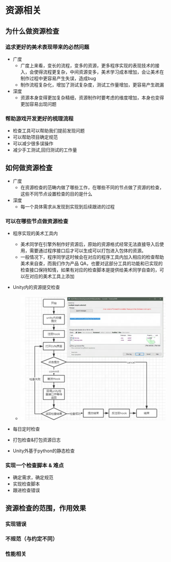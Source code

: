 # 资源相关

## 为什么做资源检查

### 追求更好的美术表现带来的必然问题

- 广度
  - 广度上来看，变长的流程，变多的资源，更多程序实现的表现技术的接入，会使得流程更复杂，中间资源变多，美术学习成本增加，会让美术在制作过程中更容易产生失误，造成bug
  - 制作流程复杂化，增加了测试复杂度，测试工作量增加，更容易产生疏漏
- 深度
  - 资源本身变得更加复杂精细，资源制作时要考虑的维度增加，本身也变得更加容易出现问题

### 帮助游戏开发更好的梳理流程

- 检查工具可以帮助我们提前发现问题
- 可以帮助项目确定规范
- 可以减少很多误操作
- 减少手工测试,回归测试的工作量

## 如何做资源检查

- 广度
  - 在资源检查的范畴内做了哪些工作，在哪些不同的节点做了资源的检查，这些不同节点设置检查的目的是什么
- 深度
  - 每一个具体需求从发现到实现到后续跟进的过程

### 可以在哪些节点做资源检查

- 程序实现的美术工具内
  - 美术同学在引擎外制作好资源后，原始的资源格式经常无法直接导入后使用，需要通过程序接口后才可以生成可以打包进入包体的资源。
  - 一般情况下，程序同学这时候会在对应的程序工具内加入相应的检查帮助美术来自查，而我们作为产品 QA，也要对这部分工具的功能和已实现的检查接口保持知情，如果有对应的检查脚本是提供给美术同学自查的，可以在对应的美术工具上添加

- Unity内的资源提交检查
  - ![image](./images/POPO20230830-194356.png)
- 每日定时检查
- 打包检查&打包资源日志
- Unity外基于python的静态检查

### 实现一个检查脚本 & 难点

- 确定需求，确定规范
- 实现检查脚本
- 跟进检查错误

## 资源检查的范围，作用效果

### 实现错误

### 不规范（与约定不同）

### 性能相关
